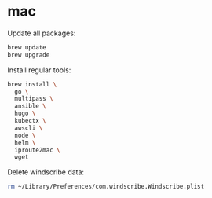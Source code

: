 # mac

Update all packages:
```bash
brew update
brew upgrade
```

Install regular tools:
```bash
brew install \
  go \
  multipass \
  ansible \
  hugo \
  kubectx \
  awscli \
  node \
  helm \
  iproute2mac \
  wget
```

Delete windscribe data:
```bash
rm ~/Library/Preferences/com.windscribe.Windscribe.plist
```
